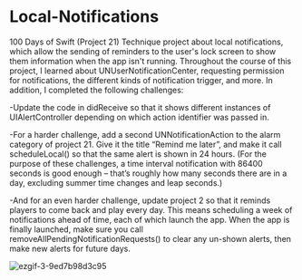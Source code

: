 # Local-Notifications
100 Days of Swift (Project 21) Technique project about local notifications, which allow the sending of reminders to the user's lock screen to show them information 
when the app isn't running. Throughout the course of this project, I learned about UNUserNotificationCenter, requesting permission for notifications, the different
kinds of notification trigger, and more. In addition, I completed the following challenges:


-Update the code in didReceive so that it shows different instances of UIAlertController depending on which action identifier was passed in.


-For a harder challenge, add a second UNNotificationAction to the alarm category of project 21. Give it the title “Remind me later”, and make it call scheduleLocal()
so that the same alert is shown in 24 hours. (For the purpose of these challenges, a time interval notification with 86400 seconds is good enough – that’s roughly 
how many seconds there are in a day, excluding summer time changes and leap seconds.)


-And for an even harder challenge, update project 2 so that it reminds players to come back and play every day. This means scheduling a week of notifications ahead 
of time, each of which launch the app. When the app is finally launched, make sure you call removeAllPendingNotificationRequests() to clear any un-shown alerts, 
then make new alerts for future days.

![ezgif-3-9ed7b98d3c95](https://user-images.githubusercontent.com/42749527/114631230-35628100-9c8a-11eb-8b5a-1330a2eb2145.gif)
